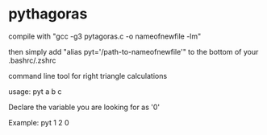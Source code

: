 # pythagoras
compile with "gcc -g3 pytagoras.c -o nameofnewfile -lm" 

then simply add "alias pyt='/path-to-nameofnewfile'" to the bottom of your .bashrc/.zshrc

command line tool for right triangle calculations

usage: pyt a b c

Declare the variable you are looking for as '0'

Example:
pyt 1 2 0

